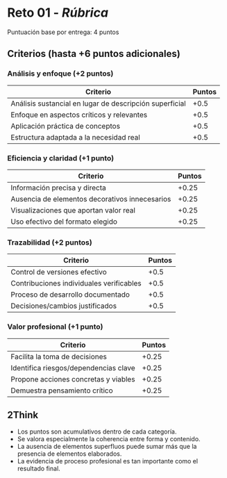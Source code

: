 # Reto 01 - *Rúbrica*

Puntuación base por entrega: 4 puntos

## Criterios (hasta +6 puntos adicionales)

### Análisis y enfoque (+2 puntos)

|Criterio|Puntos|
|-|-|
|Análisis sustancial en lugar de descripción superficial|+0.5|
|Enfoque en aspectos críticos y relevantes|+0.5|
|Aplicación práctica de conceptos|+0.5|
|Estructura adaptada a la necesidad real|+0.5|

### Eficiencia y claridad (+1 punto)

|Criterio|Puntos|
|-|-|
|Información precisa y directa|+0.25|
|Ausencia de elementos decorativos innecesarios|+0.25|
|Visualizaciones que aportan valor real|+0.25|
|Uso efectivo del formato elegido|+0.25|

### Trazabilidad (+2 puntos)

|Criterio|Puntos|
|-|-|
|Control de versiones efectivo|+0.5|
|Contribuciones individuales verificables|+0.5|
|Proceso de desarrollo documentado|+0.5|
|Decisiones/cambios justificados|+0.5|

### Valor profesional (+1 punto)

|Criterio|Puntos|
|-|-|
|Facilita la toma de decisiones|+0.25|
|Identifica riesgos/dependencias clave|+0.25|
|Propone acciones concretas y viables|+0.25|
|Demuestra pensamiento crítico|+0.25|

## 2Think

- Los puntos son acumulativos dentro de cada categoría.
- Se valora especialmente la coherencia entre forma y contenido.
- La ausencia de elementos superfluos puede sumar más que la presencia de elementos elaborados.
- La evidencia de proceso profesional es tan importante como el resultado final.
